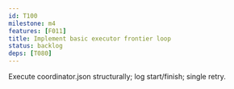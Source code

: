 ```yaml
---
id: T100
milestone: m4
features: [F011]
title: Implement basic executor frontier loop
status: backlog
deps: [T080]
---
```


Execute coordinator.json structurally; log start/finish; single retry.
